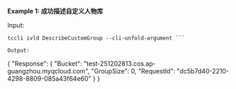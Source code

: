 **Example 1: 成功描述自定义人物库**



Input: 

```
tccli ivld DescribeCustomGroup --cli-unfold-argument ```

Output: 
```
{
    "Response": {
        "Bucket": "test-251202813.cos.ap-guangzhou.myqcloud.com",
        "GroupSize": 0,
        "RequestId": "dc5b7d40-2210-4298-8809-085a43f64e60"
    }
}
```


